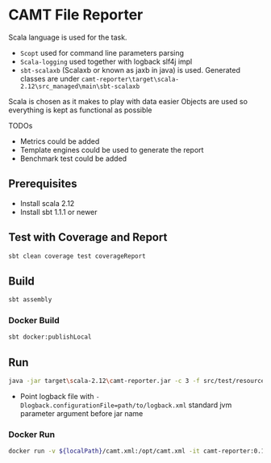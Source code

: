 # CAMT File Reporter
Scala language is used for the task.
 - `Scopt` used for command line parameters parsing
 - `Scala-logging` used together with logback slf4j impl
 - `sbt-scalaxb` (Scalaxb or known as jaxb in java) is used. Generated classes are under `camt-reporter\target\scala-2.12\src_managed\main\sbt-scalaxb`  

Scala is chosen as it makes to play with data easier
Objects are used so everything is kept as functional as possible

TODOs 
 - Metrics could be added
 - Template engines could be used to generate the report
 - Benchmark test could be added

## Prerequisites 
 - Install scala 2.12
 - Install sbt 1.1.1 or newer
## Test with Coverage and Report
```bash
sbt clean coverage test coverageReport
```
## Build
```bash
sbt assembly
```
### Docker Build 
```bash
sbt docker:publishLocal
```
## Run
```bash
java -jar target\scala-2.12\camt-reporter.jar -c 3 -f src/test/resources/camt.xml 
```
- Point logback file with `-Dlogback.configurationFile=path/to/logback.xml` standard jvm parameter argument before jar name
### Docker Run
```bash
docker run -v ${localPath}/camt.xml:/opt/camt.xml -it camt-reporter:0.1 -c 3 -f /opt/camt.xml
```
